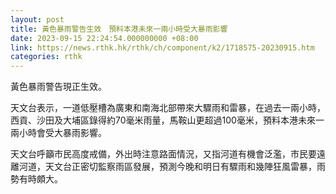 ```yaml
---
layout: post
title: 黃色暴雨警告生效　預料本港未來一兩小時受大暴雨影響
date: 2023-09-15 22:24:54.000000000 +08:00
link: https://news.rthk.hk/rthk/ch/component/k2/1718575-20230915.htm
categories: rthk
---
```


黃色暴雨警告現正生效。

天文台表示，一道低壓槽為廣東和南海北部帶來大驟雨和雷暴，在過去一兩小時，西貢、沙田及大埔區錄得約70毫米雨量，馬鞍山更超過100毫米，預料本港未來一兩小時會受大暴雨影響。

天文台呼籲市民高度戒備，外出時注意路面情況，又指河道有機會泛濫，市民要遠離河道，天文台正密切監察雨區發展，預測今晚和明日有驟雨和幾陣狂風雷暴，雨勢有時頗大。
